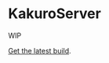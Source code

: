 # KakuroServer

WIP

[Get the latest build][ci-build-zip].

[ci-build-zip]: https://circleci.com/api/v1/project/motiz88/KakuroServer/latest/artifacts/0/$CIRCLE_ARTIFACTS/KakuroServer.zip?filter=successful&branch=master